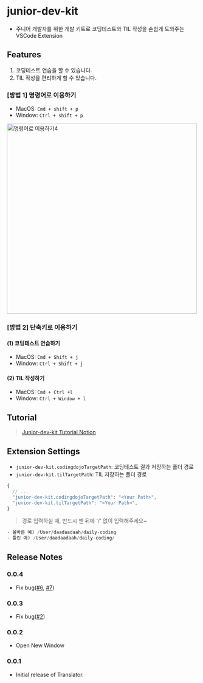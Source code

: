 # junior-dev-kit

- 주니어 개발자를 위한 개발 키트로 코딩테스트와 TIL 작성을 손쉽게 도와주는 VSCode Extension

## Features

1. 코딩테스트 연습을 할 수 있습니다.
2. TIL 작성을 편리하게 할 수 있습니다.

### [방법 1] 명령어로 이용하기

- MacOS: `Cmd + shift + p`
- Window: `Ctrl + shift + p`

<img width="500" alt="명령어로 이용하기4" src="https://user-images.githubusercontent.com/60481383/105630887-e547ff80-5e8e-11eb-8ae9-e224b21656f9.png">

### [방법 2] 단축키로 이용하기

#### (1) 코딩테스트 연습하기

- MacOS: `Cmd + Shift + j`
- Window: `Ctrl + Shift + j`

#### (2) TIL 작성하기

- MacOS: `Cmd + Ctrl +l`
- Window: `Ctrl + Window + l`

## Tutorial

> [Junior-dev-kit Tutorial Notion](https://www.notion.so/junior-dev-kit-Tutorial-2903b9d0c767481f8f5920a7e27e196f)

## Extension Settings

- `junior-dev-kit.codingdojoTargetPath`: 코딩테스트 결과 저장하는 폴더 경로
- `junior-dev-kit.tilTargetPath`: TIL 저장하는 폴더 경로

```js
{
  // ...
  "junior-dev-kit.codingdojoTargetPath": "<Your Path>",
  "junior-dev-kit.tilTargetPath": "<Your Path>",
}
```

> 경로 입력하실 때, 반드시 맨 뒤에 '/' 없이 입력해주세요~

```js
- 올바른 예) /User/daadaadaah/daily-coding
- 틀린 예) /User/daadaadaah/daily-coding/
```

## Release Notes

### 0.0.4

- Fix bug([#6](https://github.com/daadaadaah/junior-dev-kit/issues/6), [#7](https://github.com/daadaadaah/junior-dev-kit/issues/7))

### 0.0.3

- Fix bug([#2](https://github.com/daadaadaah/junior-dev-kit/issues/2))

### 0.0.2

- Open New Window

### 0.0.1

- Initial release of Translator.
